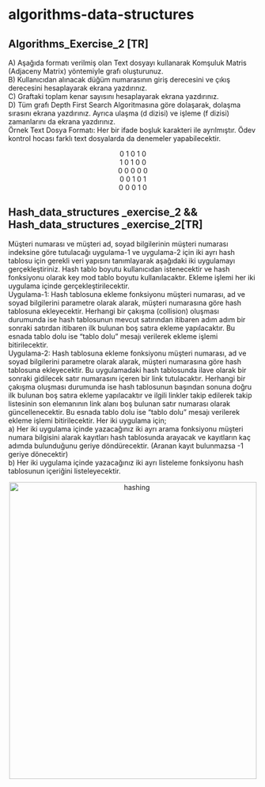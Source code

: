 # algorithms-data-structures
<h2>Algorithms_Exercise_2 [TR]</h2>
<p>
A) Aşağıda formatı verilmiş olan Text dosyayı kullanarak Komşuluk Matris (Adjaceny
Matrix) yöntemiyle grafı oluşturunuz.<br>
B) Kullanıcıdan alınacak düğüm numarasının giriş derecesini ve çıkış derecesini
hesaplayarak ekrana yazdırınız.<br>
C) Graftaki toplam kenar sayısını hesaplayarak ekrana yazdırınız.<br>
D) Tüm grafı Depth First Search Algoritmasına göre dolaşarak, dolaşma sırasını ekrana
yazdırınız. Ayrıca ulaşma (d dizisi) ve işleme (f dizisi) zamanlarını da ekrana yazdırınız.<br>
Örnek Text Dosya Formatı: Her bir ifade boşluk karakteri ile ayrılmıştır. Ödev kontrol hocası
farklı text dosyalarda da denemeler yapabilecektir.</p>
<div align="center"><p>
0 1 0 1 0<br>
1 0 1 0 0<br>
0 0 0 0 0<br>
0 0 1 0 1<br>
0 0 0 1 0<br>
</p> </div>

<h2>Hash_data_structures _exercise_2 && Hash_data_structures _exercise_2[TR]</h2>
<p>Müşteri numarası ve müşteri ad, soyad bilgilerinin müşteri numarası indeksine göre tutulacağı uygulama-1
ve uygulama-2 için iki ayrı hash tablosu için gerekli veri yapısını tanımlayarak aşağıdaki iki uygulamayı
gerçekleştiriniz. Hash tablo boyutu kullanıcıdan istenecektir ve hash fonksiyonu olarak key mod tablo boyutu
kullanılacaktır. Ekleme işlemi her iki uygulama içinde gerçekleştirilecektir.
<br>
Uygulama-1: Hash tablosuna ekleme fonksiyonu müşteri numarası, ad ve soyad bilgilerini parametre olarak
alarak, müşteri numarasına göre hash tablosuna ekleyecektir. Herhangi bir çakışma (collision) oluşması
durumunda ise hash tablosunun mevcut satırından itibaren adım adım bir sonraki satırdan itibaren ilk bulunan
boş satıra ekleme yapılacaktır. Bu esnada tablo dolu ise “tablo dolu” mesajı verilerek ekleme işlemi bitirilecektir.
<br>
Uygulama-2: Hash tablosuna ekleme fonksiyonu müşteri numarası, ad ve soyad bilgilerini parametre olarak
alarak, müşteri numarasına göre hash tablosuna ekleyecektir. Bu uygulamadaki hash tablosunda ilave olarak bir
sonraki gidilecek satır numarasını içeren bir link tutulacaktır. Herhangi bir çakışma oluşması durumunda ise
hash tablosunun başından sonuna doğru ilk bulunan boş satıra ekleme yapılacaktır ve ilgili linkler takip edilerek
takip listesinin son elemanının link alanı boş bulunan satır numarası olarak güncellenecektir. Bu esnada tablo
dolu ise “tablo dolu” mesajı verilerek ekleme işlemi bitirilecektir.
Her iki uygulama için;<br>
a) Her iki uygulama içinde yazacağınız iki ayrı arama fonksiyonu müşteri numara bilgisini alarak kayıtları
hash tablosunda arayacak ve kayıtların kaç adımda bulunduğunu geriye döndürecektir. (Aranan kayıt
bulunmazsa -1 geriye dönecektir)<br>
b) Her iki uygulama içinde yazacağınız iki ayrı listeleme fonksiyonu hash tablosunun içeriğini
listeleyecektir.</p>
<div align="center"><img src="https://user-images.githubusercontent.com/43322788/147419079-aaad4714-7cc9-40f1-b209-4732b1163c42.png" alt="hashing" width="500" height="600"></div>


